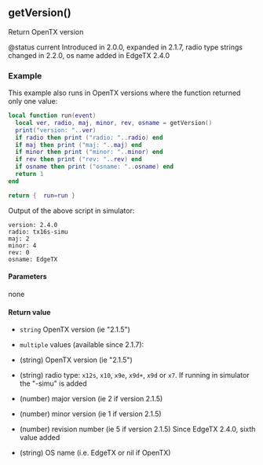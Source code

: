 <!-- This file was generated by the script. Do not edit it, any changes will be lost! -->

## getVersion()



Return OpenTX version

@status current Introduced in 2.0.0, expanded in 2.1.7, radio type strings changed in 2.2.0, os name added in EdgeTX 2.4.0

### Example

This example also runs in OpenTX versions where the function returned only one value:

```lua
local function run(event)
  local ver, radio, maj, minor, rev, osname = getVersion()
  print("version: "..ver)
  if radio then print ("radio: "..radio) end
  if maj then print ("maj: "..maj) end
  if minor then print ("minor: "..minor) end
  if rev then print ("rev: "..rev) end
  if osname then print ("osname: "..osname) end
  return 1
end

return {  run=run }
```
Output of the above script in simulator:
```
version: 2.4.0
radio: tx16s-simu
maj: 2
minor: 4
rev: 0
osname: EdgeTX
```


#### Parameters

none

#### Return value

* `string` OpenTX version (ie "2.1.5")

* `multiple` values (available since 2.1.7):
 * (string) OpenTX version (ie "2.1.5")
 * (string) radio type: `x12s`, `x10`, `x9e`, `x9d+`, `x9d` or `x7`.
If running in simulator the "-simu" is added
 * (number) major version (ie 2 if version 2.1.5)
 * (number) minor version (ie 1 if version 2.1.5)
 * (number) revision number (ie 5 if version 2.1.5)
Since EdgeTX 2.4.0, sixth value added
 * (string) OS name (i.e. EdgeTX or nil if OpenTX)



